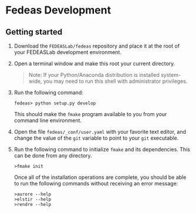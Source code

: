 # Fedeas Development

## Getting started

1. Download the `FEDEASLab/fedeas` repository and place it at the root of your FEDEASLab development environment.
2. Open a terminal window and make this root your current directory.
   > Note: If your Python/Anaconda distribution is installed system-wide, you may need to run this shell with administrator privileges.
3. Run the following command:
   ```shell
   fedeas> python setup.py develop
   ```
   This should make the `fmake` program available to you from your command line environment.

4. Open the file `fedeas/_conf/user.yaml` with your favorite text editor, and change the value of the `git` variable to point to your `git` executable.

5. Run the following command to initialize `fmake` and its dependencies. This can be done from any directory.
   ```shell
   >fmake init
   ```
   Once all of the installation operations are complete, you should be able to run the following commands without receiving an error message:
   ```shell
   >aurore --help
   >elstir --help
   >rendre --help
   ```


